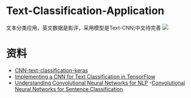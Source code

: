# Text-Classification-Application
文本分类应用，英文数据是影评，采用模型是Text-CNN;中文待完善
![](https://github.com/yanqiangmiffy/Text-Classification-Application/blob/master/assets/result.png)
# 资料
- [CNN-text-classification-keras](https://github.com/bhaveshoswal/CNN-text-classification-keras)
- [Implementing a CNN for Text Classification in TensorFlow](http://www.wildml.com/2015/12/implementing-a-cnn-for-text-classification-in-tensorflow/)
- [Understanding Convolutional Neural Networks for NLP](http://www.wildml.com/2015/11/understanding-convolutional-neural-networks-for-nlp/)
-[Convolutional Neural Networks for Sentence Classification](https://arxiv.org/abs/1408.5882)
